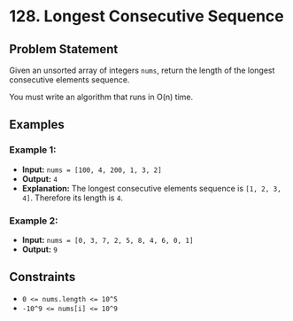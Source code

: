 # 128. Longest Consecutive Sequence

## Problem Statement

Given an unsorted array of integers `nums`, return the length of the longest consecutive elements sequence.

You must write an algorithm that runs in O(n) time.

## Examples

### Example 1:
- **Input:** `nums = [100, 4, 200, 1, 3, 2]`
- **Output:** `4`
- **Explanation:** The longest consecutive elements sequence is `[1, 2, 3, 4]`. Therefore its length is `4`.

### Example 2:
- **Input:** `nums = [0, 3, 7, 2, 5, 8, 4, 6, 0, 1]`
- **Output:** `9`

## Constraints

- `0 <= nums.length <= 10^5`
- `-10^9 <= nums[i] <= 10^9`

